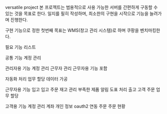 versatile project
본 프로젝트는 범용적으로 사용 가능한 서버를 간편하게 구동할 수 있는 것을 목표로 한다.
일지를 필히 작성하며, 최소한의 구현을 시작으로 기능을 늘려가며 진행한다.

구현 기능으로 정한 첫번째 목표는 WMS(창고 관리 시스템)로 하며 쿠팡을 벤치마킹한다.

필요 기능 리스트

공통 기능 
    계정 관리

관리자용 기능
    계정 관리
    근무자 관리
    근무자용 기능 포함

자동화 처리
    업무 할당
    데이터 가공

근무자용 기능
    입고
        입고 주문
    재고 관리
        부족한 제품 알림
        도표 처리
    출고
        고객 주문
    업무 할당

고객용 기능
    계정 관리
        계좌
        개인 정보
        oauth2 연동
    주문
        주문 현황

